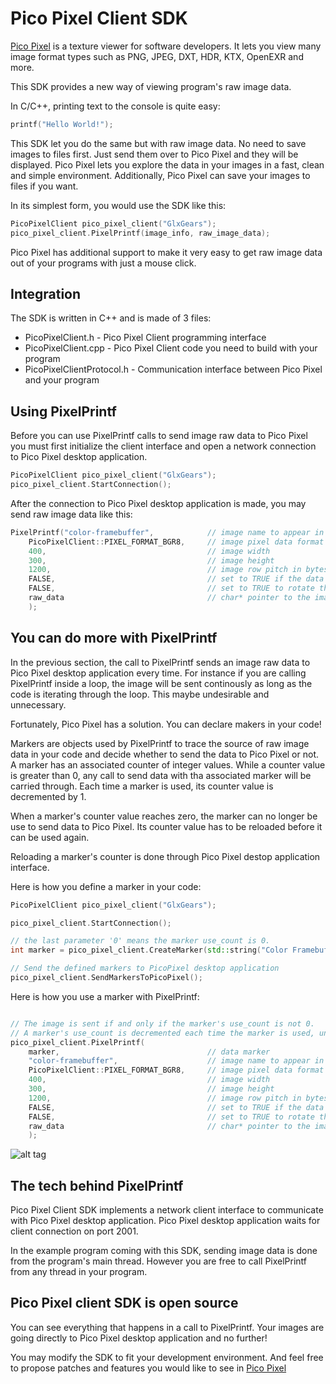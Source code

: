 Pico Pixel Client SDK
=========

[Pico Pixel] is a texture viewer for software developers. It lets you view many image format types such as PNG,
JPEG, DXT, HDR, KTX, OpenEXR and more.

This SDK provides a new way of viewing program's raw image data. 

In C/C++, printing text to the console is quite easy:

```c
printf("Hello World!");
```

This SDK let you do the same but with raw image data. No need to save images to files first.
Just send them over to Pico Pixel and they will be displayed. Pico Pixel lets you explore the data
in your images in a fast, clean and simple environment. Additionally, Pico Pixel can save your images to files
if you want.

In its simplest form, you would use the SDK like this:

```cpp
PicoPixelClient pico_pixel_client("GlxGears");
pico_pixel_client.PixelPrintf(image_info, raw_image_data);
```

Pico Pixel has additional support to make it very easy to get raw image data out of your programs
with just a mouse click.

Integration
-----------
The SDK is written in C++ and is made of 3 files:
  - PicoPixelClient.h           - Pico Pixel Client programming interface
  - PicoPixelClient.cpp         - Pico Pixel Client code you need to build with your program
  - PicoPixelClientProtocol.h   - Communication interface between Pico Pixel and your program

Using PixelPrintf
-----------------
Before you can use PixelPrintf calls to send image raw data to Pico Pixel you must first initialize the
client interface and open a network connection to Pico Pixel desktop application.

```cpp
PicoPixelClient pico_pixel_client("GlxGears");
pico_pixel_client.StartConnection();
```

After the connection to Pico Pixel desktop application is made, you may send raw image data like this:
```cpp
PixelPrintf("color-framebuffer",            // image name to appear in Pico Pixel desktop application
    PicoPixelClient::PIXEL_FORMAT_BGR8,     // image pixel data format
    400,                                    // image width
    300,                                    // image height
    1200,                                   // image row pitch in bytes
    FALSE,                                  // set to TRUE if the data is in srgb 
    FALSE,                                  // set to TRUE to rotate the image horizontally when displayed
    raw_data                                // char* pointer to the image raw data
    );
```

You can do more with PixelPrintf
--------------------------------
In the previous section, the call to PixelPrintf sends an image raw data to Pico Pixel desktop application
every time. For instance if you are calling PixelPrintf inside a loop, the image will be sent continously as
long as the code is iterating through the loop. This maybe undesirable and unnecessary.

Fortunately, Pico Pixel has a solution. You can declare makers in your code!

Markers are objects used by PixelPrintf to trace the source of raw image data in your code and decide whether to send
the data to Pico Pixel or not.
A marker has an associated counter of integer values. While a counter value is greater
than 0, any call to send data with tha associated marker will be carried through. Each time a marker is used,
its counter value is decremented by 1.

When a marker's counter value reaches zero, the marker can no longer be use to send data to Pico Pixel.
Its counter value has to be reloaded before it can be used again. 

Reloading a marker's counter is done through Pico Pixel destop application interface.

Here is how you define a marker in your code:

```cpp
PicoPixelClient pico_pixel_client("GlxGears");

pico_pixel_client.StartConnection();

// the last parameter '0' means the marker use_count is 0.
int marker = pico_pixel_client.CreateMarker(std::string("Color Framebuffer"), 0);

// Send the defined markers to PicoPixel desktop application
pico_pixel_client.SendMarkersToPicoPixel();
```

Here is how you use a marker with PixelPrintf:

```cpp

// The image is sent if and only if the marker's use_count is not 0.
// A marker's use_count is decremented each time the marker is used, until it reaches 0.
pico_pixel_client.PixelPrintf(
    marker,                                 // data marker
    "color-framebuffer",                    // image name to appear in Pico Pixel desktop application
    PicoPixelClient::PIXEL_FORMAT_BGR8,     // image pixel data format
    400,                                    // image width
    300,                                    // image height
    1200,                                   // image row pitch in bytes
    FALSE,                                  // set to TRUE if the data is in srgb 
    FALSE,                                  // set to TRUE to rotate the image horizontally when displayed
    raw_data                                // char* pointer to the image raw data
    );
```

![alt tag](https://raw.github.com/inalogic/pico-pixel-client-sdk/master/Pictures/PicoPixelClient.png)

The tech behind PixelPrintf
---------------------------
Pico Pixel Client SDK implements a network client interface to communicate with Pico Pixel desktop application.
Pico Pixel desktop application waits for client connection on port 2001.

In the example program coming with this SDK, sending image data is done from the program's main thread. However
you are free to call PixelPrintf from any thread in your program.

Pico Pixel client SDK is open source
------------------------------------
You can see everything that happens in a call to PixelPrintf. Your images are going directly to Pico Pixel desktop
application and no further!

You may modify the SDK to fit your development environment. And feel free to propose patches and features you would
like to see in [Pico Pixel]


[Pico Pixel]: https://pixelandpolygon.com


